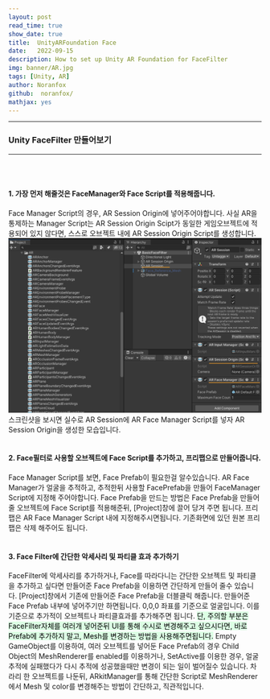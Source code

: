 ```yaml
---
layout: post
read_time: true
show_date: true
title:  UnityARFoundation Face
date:   2022-09-15
description: How to set up Unity AR Foundation for FaceFilter
img: banner/AR.jpg
tags: [Unity, AR]
author: Noranfox
github:  noranfox/
mathjax: yes
---
```


---
### Unity FaceFilter 만들어보기
---

<br><br>
#### 1. 가장 먼저 해줄것은  FaceManager와 Face Script를 적용해줍니다.
Face Manager Script의 경우, AR Session Origin에 넣어주어야합니다. 사실 AR을 통제하는 Manager Script는 AR Session Origin Scipt가 동일한 게임오브젝트에 적용되어 있지 않다면, 스스로 오브젝트 내에 AR Session Origin Script를 생성합니다.
![ARF1](assets/img/posts/ARFace/ARSession.png)
스크린샷을 보시면 실수로 AR Session에 AR Face Manager Script를 넣자 AR Session Origin을 생성한 모습입니다.
<br><br>
#### 2. Face필터로 사용할 오브젝트에 Face Script를 추가하고, 프리팹으로 만들어줍니다.
Face Manager Script를 보면, Face Prefab이 필요한걸 알수있습니다. AR Face Manager가 얼굴을 추적하고, 추적한뒤 사용할 FacePrefab을 만들어 FaceManager Script에 지정해 주어야합니다. Face Prefab을 만드는 방법은 Face Prefab을 만들어줄 오브젝트에 Face Script를 적용해준뒤, [Project]창에 끌어 당겨 주면 됩니다. 프리팹은 AR Face Manager Script 내에 지정해주시면됩니다.  기존화면에 있던 원본 프리팹은 삭제 해주어도 됩니다. 
<br><br>
#### 3. Face Filter에 간단한 악세사리 및 파티클 효과 추가하기
FaceFilter에 악세사리를 추가하거나, Face를 따라다니는 간단한 오브젝트 및 파티클을 추가하고 싶다면 만들어준 Face Prefab을 이용하면 간단하게 만들어 줄수 있습니다. [Project]창에서 기존에 만들어준 Face Prefab을 더블클릭 해줍니다. 만들어준 Face Prefab 내부에 넣어주기만 하면됩니다. 0,0,0 좌표를 기준으로  얼굴입니다. 이를기준으로 추가적이 오브젝트나 파티클효과를 추가해주면 됩니다.
<mark style='background-color: #dcffe4'>단, 주의할 부분은 FaceFilter자체를 여러개 넣어준뒤 UI를 통해 수시로 변경해주고 싶으시다면, 바로 Prefab에 추가하지 말고, Mesh를 변경하는 방법을 사용해주면됩니다.</mark> Empty GameObject를 이용하여, 여러 오브젝트를 넣어둔 Face Prefab의 경우 Child Object의 MeshRenderer를 enabled를 이용하거나, SetActive를 이용한 경우, 얼굴 추적에 실패했다가 다시 추적에 성공했을때만 변경이 되는 일이 벌어질수 있습니다. 차라리 한 오브젝트를 나둔뒤, ARkitManager를 통해 간단한 Script로 MeshRenderer에서 Mesh 및 color를 변경해주는 방법이 간단하고, 직관적입니다.